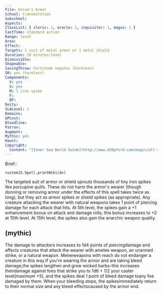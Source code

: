 ```yaml
---
File: Gorum's Armor
School: transmutation
Subschool: 
Aspects: 
ClassList: { cleric: 1, oracle: 1, inquisitor: 1, magus: 1 }
CastTime: standard action
Range: touch
Area: 
Effect: 
Targets: 1 suit of metal armor or 1 metal shield
Duration: 10 minutes/level
Dismissible: 
Shapeable: 
SavingThrow: Fortitude negates (harmless)
SR: yes (harmless)
Components:
  V: yes
  S: yes
  M: 1 iron spike
  F: 
  DF: 
Deity: 
SLALevel: 1
Domains: 
GPCost: 
Bloodline: 
Patron: 
Augment: 
Mythic: yes
Haunt: 
Copyright:
  Content: "[Inner Sea World Guide](http://www.d20pfsrd.com/magic/all-spells/g/gorum-s-armor)"
---
```

Brief:: 

```dataviewjs
customJS.Spell.printWiki(dv)
```

The targeted suit of armor or shield sprouts thousands of tiny iron spikes like porcupine quills. These do not harm the armor's wearer (though donning or removing armor under the effects of this spell takes twice as long), but they act as armor spikes or shield spikes (as appropriate). Any creature attacking the wearer with natural weapons takes 1 point of piercing damage for each attack that hits. At 5th level, the spikes gain a +1 enhancement bonus on attack and damage rolls; this bonus increases to +2 at 10th level. At 15th level, the spikes also gain the anarchic weapon quality.


## (mythic)

The damage to attackers increases to 1d4 points of piercingdamage and affects creatures that attack the wearer with amelee weapon, an unarmed strike, or a natural weapon. Meleeweapons with reach do not endanger a creature in this way.If you're wearing the armor and are taking bleed damage,the spikes lengthen and grow wicked barbs-this increases theirdamage against foes that strike you to 1d6 + 1/2 your caster level(maximum +5), and the spikes deal 1 point of bleed damage toany foe damaged by them. When your bleeding stops, the spikesimmediately return to their normal size and any bleed effectscaused by the armor end.
